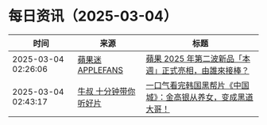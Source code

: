 ﻿# 每日资讯（2025-03-04）

|时间|来源|标题|
|---|---|---|
|2025-03-04 02:26:06|[蘋果迷 APPLEFANS](https://applefans.today/feed/)|[蘋果 2025 年第二波新品「本週」正式亮相，由誰來接棒？](https://applefans.today/2025-03-tim-cook-launch-of-a-new-air-this-week/)|
|2025-03-04 02:43:17|[牛叔 十分钟带你听好片](https://getpodcast.xyz/data/ximalaya/11534451.xml)|[一口气看完韩国黑帮片《中国城》：金高银从养女，变成黑道大哥！](https://www.ximalaya.com/sound/812006576)|
